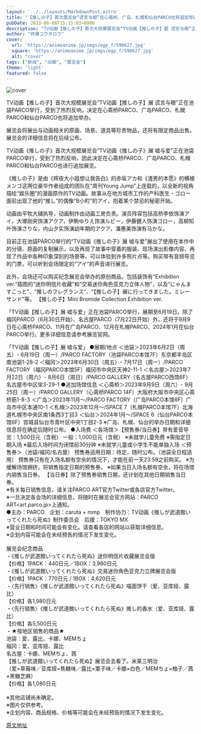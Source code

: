 ```yaml
---
layout: '../../layouts/MarkdownPost.astro'
title: "【推しの子】首次展览会“谎言与眼”在心斋桥、广岛、札幌和仙台PARCO也将追加举办！"
pubDate: 2023-06-08T15:15:03+0900
description: "TV动画【推しの子】首次大规模展览会“TV动画【推しの子】展 谎言与眼”正在池袋PARCO举行，受到了热烈反响，决定在心斋桥PARCO、广岛PARCO、札幌PARCO和仙台PARCO也将追加举办。"
author: "仲瀬コウタロウ"
cover:
  url: 'https://animeanime.jp/imgs/ogp_f/590627.jpg'
  square: 'https://animeanime.jp/imgs/ogp_f/590627.jpg'
  alt: "cover"
tags: ["新闻", "动画", "展览会"]
theme: 'light'
featured: false
---
```


![cover](https://animeanime.jp/imgs/ogp_f/590627.jpg)

TV动画【推しの子】首次大规模展览会“TV动画【推しの子】展 谎言与眼”正在池袋PARCO举行，受到了热烈反响，决定在心斋桥PARCO、广岛PARCO、札幌PARCO和仙台PARCO也将追加举办。

展览会将展出与动画相关的原画、场景、道具等珍贵物品，还将有限定商品出售。展览会的详细信息将在后续公布。

TV动画《推しの子》首次大规模展览会“TV动画《推しの子》展 嘘与爱”正在池袋PARCO举行，受到了热烈反响，因此决定在心斋桥PARCO、广岛PARCO、札幌PARCO和仙台PARCO也进行追加展览。

《推しの子》是由《辉夜大小姐想让我告白》的赤坂アカ和《渣男的本愿》的横槍メンゴ这两位豪华作者组成的团队在“周刊Young Jump”上连载的，以全新的视角描绘“娱乐圈”的漫画原作的TV动画。故事从在地方城市工作的产科医生・ゴロー面前出现了他的“推し”的偶像“B小町”的アイ，抱着某个禁忌的秘密开始。

动画由平牧大辅执导，动画制作由动画工房负责。演员阵容包括高桥李依饰演アイ，大塚刚央饰演アクア，伊駒ゆりえ饰演ルビー，伊藤健人饰演ゴロー，高柳知叶饰演さりな，内山夕实饰演幼年期的アクア，潘惠美饰演有马かな。

目前正在池袋PARCO举行的“TV动画《推しの子》展 嘘与爱”展出了使用在本作中的分镜、原画的复制展示，以及再现了故事中穿着的服装、现场演出影像内容、再现了作品中各种印象深刻的场景等，可以体验到许多照片点等。购买带有音频导览的门票，可以听到会场限定的“アイ”的声音进行展览。

此外，会场还可以购买纪念展览会举办的原创商品，包括装饰有“Exhibition ver.”插图的“迷你明信片收藏”和“交易迷你角色亚克力立体人物”，以及“にゃんますこっと”、“推しのフレグランス”、“【推しの子】展に行ってきました。ミレーサンド”等。
【推しの子】Mini Bromide Collection Exhibition ver.

「TV动画【推しの子】展 嘘与爱」正在池袋PARCO举行，展期至6月19日。除了福冈PARCO（6月30日开始）、名古屋PARCO（7月22日开始）外，还将于9月9日在心斋桥PARCO、11月在广岛PARCO、12月在札幌PARCO、2024年1月在仙台PARCO举行。更多详细信息请参考展览官网。

「TV动画【推しの子】展 嘘与爱」
●展期/地点
＜池袋＞2023年6月2日（周五）- 6月19日（周一）/PARCO FACTORY（池袋PARCO本馆7F）东京都丰岛区南池袋1-28-2
＜福冈＞2023年6月30日（周五）- 7月17日（周一）/PARCO FACTORY（福冈PARCO本馆5F）福冈市中央区天神2-11-1
＜名古屋＞2023年7月22日（周六）- 8月6日（周日）/PARCO GALLERY（名古屋PARCO西馆6F）名古屋市中区栄3-29-1
●追加场馆信息
＜心斋桥＞2023年9月9日（周六）- 9月25日（周一）/PARCO GALLERY（心斋桥PARCO 14F）大阪府大阪市中央区心斋桥筋1-8-3
＜广岛＞2023年11月～/PARCO FACTORY（广岛PARCO本馆6F）广岛市中区本通10-1
＜札幌＞2023年12月～/SPACE 7（札幌PARCO本馆7F）北海道札幌市中央区南1条西3丁目3
＜仙台＞2024年1月～/SPACE 6（仙台PARCO本馆6F）宫城县仙台市青叶区中央1丁目2-3
※广岛、札幌、仙台的举办日期和详细信息将在确定后随时公布。
●入场费
＜各场馆＞【预售券/当日券】带有爱音导览：1,500日元（含税） 一般：1,000日元（含税）
※未就学儿童免费
※需指定日期入场
※最后入场时间为闭馆前30分钟
※未就学儿童或小学生不能单独入场
＜预售券＞（池袋/福冈/名古屋）
预售券适用日期：待定，随时公布。（池袋全日程适用）
预售券只有在入场名额有空余的情况下，才能在前一天23:59之前购买。
※为缓解场馆拥挤，将销售指定日期的预售券。
※如果当日入场名额有空余，将在场馆内销售当日券。
【当日券】除了预售券销售日期，还计划在其他日期销售当日券。<br>※有关每日销售信息，请关注PARCO ART官方Twitter或各店官方Twitter。<br>※一旦决定各会场的详细信息，将随时在展览会官方网站：PARCO ART<art.parco.jp>上通知。<br>●主办：PARCO　企划：caruta + mmp　制作协力：TV动画《推しが武道館いってくれたら死ぬ》制作委员会　后援：TOKYO MX<br>※营业日期和时间可能会有变化。请查看各店的网站以获取详细信息。<br>※企划内容可能会在未经预告的情况下发生变化。<br><br>展览会纪念商品<br>・《推しが武道館いってくれたら死ぬ》迷你明信片收藏展览会版<br>【价格】1PACK：440日元／1BOX：3,960日元<br>・《推しが武道館いってくれたら死ぬ》交易迷你角色亚克力立牌展览会版<br>【价格】1PACK：770日元 / 1BOX：4,620日元<br>・〈先行销售〉《推しが武道館いってくれたら死ぬ》喵面饼干（爱、亚库娅、露比）<br>【价格】各1,980日元<br>・〈先行销售〉《推しが武道館いってくれたら死ぬ》推し的香水（爱、亚库娅、露比）<br>【价格】各5,500日元<br>・★按地区销售的商品★<br>池袋：爱、露比、卡娜、MEMちょ<br>福冈：爱、亚库娅、露比<br>名古屋：卡娜、MEMちょ、茜<br>【推しが武道館いってくれたら死ぬ】展览会去看了。米莱三明治<br>（爱×草莓味／亚库娅×焦糖味／露比×栗子味／卡娜×白色／MEMちょ×柚子／茜×黑糖芝麻）<br>【价格】各1,080日元<br><br>※其他店铺尚未确定。<br>※图片仅供参考。<br>※企划内容、商品规格、价格等可能会在未经预告的情况下发生变化。

  [原文地址](https://animeanime.jp/article/2023/06/08/77810.html)